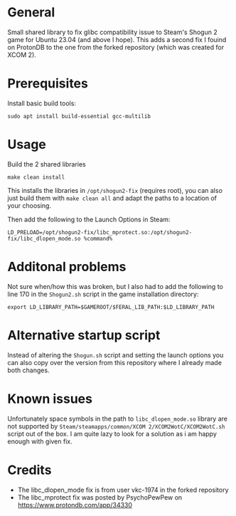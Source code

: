 # General

Small shared library to fix glibc compatibility issue to Steam's Shogun 2 game
for Ubuntu 23.04 (and above I hope). This adds a second fix I fouind on 
ProtonDB to the one from the forked repository (which was created for XCOM 2).

# Prerequisites

Install basic build tools:

```sudo apt install build-essential gcc-multilib```

# Usage

Build the 2 shared libraries

```make clean install```

This installs the libraries in `/opt/shogun2-fix` (requires root), you can also 
just build them with `make clean all` and adapt the paths to a location of
your choosing.

Then add the following to the Launch Options in Steam:

```LD_PRELOAD=/opt/shogun2-fix/libc_mprotect.so:/opt/shogun2-fix/libc_dlopen_mode.so %command%```

# Additonal problems

Not sure when/how this was broken, but I also had to add the following to 
line 170 in the `Shogun2.sh` script in the game installation directory:

```export LD_LIBRARY_PATH=$GAMEROOT/$FERAL_LIB_PATH:$LD_LIBRARY_PATH```

# Alternative startup script

Instead of altering the `Shogun.sh` script and setting the launch options
you can also copy over the version from this repository where I already made
both changes.

# Known issues

Unfortunately space symbols in the path to `libc_dlopen_mode.so` library
are not supported by `Steam/steamapps/common/XCOM 2/XCOM2WotC/XCOM2WotC.sh`
script out of the box. I am quite lazy to look for a solution as i am happy
enough with given fix.

# Credits

- The libc_dlopen_mode fix is from user vkc-1974 in the forked repository
- The libc_mprotect fix was posted by PsychoPewPew on https://www.protondb.com/app/34330
